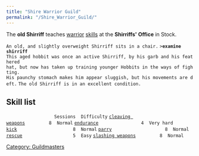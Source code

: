 ```yaml
---
title: "Shire Warrior Guild"
permalink: "/Shire_Warrior_Guild/"
---
```


The **old Shirriff** teaches [warrior](warrior "wikilink")
[skills](skill "wikilink") at the **Shirriffs' Office** in Stock.

`An old, and slightly overweight Shirriff sits in a chair.`
`>`**`examine shirriff`**
`This aged hobbit was once an active Shirriff, by his garb and his feathered`
`hat, but now has taken up training younger Hobbits in the ways of fighting.`
`His paunchy stomach makes him appear sluggish, but his movements are deft.`
`The old Shirriff is in an excellent condition.`

## Skill list

`                  Sessions  Difficulty`
[`cleaving weapons`](cleaving_weapons "wikilink")`         8  Normal`
[`endurance`](endurance "wikilink")`                4  Very hard`
[`kick`](kick "wikilink")`                     8  Normal`
[`parry`](parry "wikilink")`                    8  Normal`
[`rescue`](rescue "wikilink")`                   5  Easy`
[`slashing weapons`](slashing_weapons "wikilink")`         8  Normal`

[Category: Guildmasters](Category:_Guildmasters "wikilink")